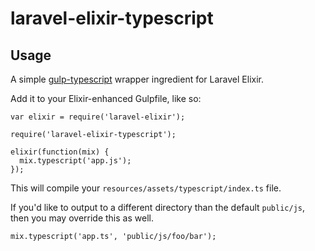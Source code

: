 laravel-elixir-typescript
========================

## Usage
A simple [gulp-typescript](https://github.com/ivogabe/gulp-typescript) wrapper ingredient for Laravel Elixir.

Add it to your Elixir-enhanced Gulpfile, like so:

```
var elixir = require('laravel-elixir');

require('laravel-elixir-typescript');

elixir(function(mix) {
  mix.typescript('app.js');
});
```

This will compile your `resources/assets/typescript/index.ts` file.

If you'd like to output to a different directory than the default `public/js`, then you may override this as well.

```
mix.typescript('app.ts', 'public/js/foo/bar');
```